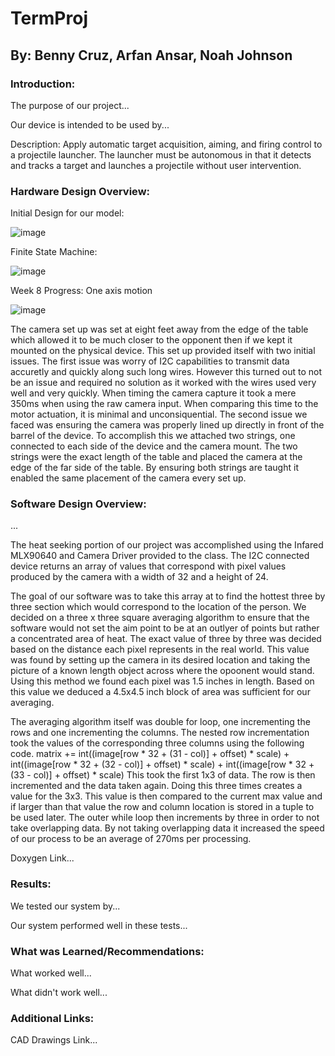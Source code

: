 # TermProj

## By: Benny Cruz, Arfan Ansar, Noah Johnson

### Introduction:

The purpose of our project...

Our device is intended to be used by...

Description: Apply automatic target acquisition, aiming, and 
firing control to a projectile launcher. The launcher must be 
autonomous in that it detects and tracks a target and launches 
a projectile without user intervention.

### Hardware Design Overview:

Initial Design for our model:

![image](https://user-images.githubusercontent.com/123694704/222578896-4dc89d2b-2bda-4261-94ee-272f30845584.png)

Finite State Machine:

![image](https://user-images.githubusercontent.com/123694704/222577944-6a93ee3a-615a-4e62-8a17-e6fa583c91a9.png)

Week 8 Progress: One axis motion

![image](https://user-images.githubusercontent.com/123694704/222578552-e666e68b-2c39-4478-9a21-504892391d58.png)

The camera set up was set at eight feet away from the edge of the table which allowed it to be much closer to the opponent then if we kept it mounted on the physical device. This set up provided itself with two initial issues. 
The first issue was worry of I2C capabilities to transmit data accuretly and quickly along such long wires. However this turned out to not be an issue and required no solution as it worked with the wires used very well and very quickly. When timing the camera capture it took a mere 350ms when using the raw camera input. When comparing this time to the motor actuation, it is minimal and unconsiquential.
The second issue we faced was ensuring the camera was properly lined up directly in front of the barrel of the device. To accomplish this we attached two strings, one connected to each side of the device and the camera mount. The two strings were the exact length of the table and placed the camera at the edge of the far side of the table. By ensuring both strings are taught it enabled the same placement of the camera every set up. 

### Software Design Overview:

...

The heat seeking portion of our project was accomplished using the Infared MLX90640 and Camera Driver provided to the class. 
The I2C connected device returns an array of values that correspond with pixel values produced by the camera with a width of 32 and a height of 24. 


The goal of our software was to take this array at to find the hottest three by three section which would correspond to the location of the person. 
We decided on a three x three square averaging algorithm to ensure that the software would not set the aim point to be at an outlyer of points but rather a concentrated area of heat. The exact value of three by three was decided based on the distance each pixel represents in the real world. This value was found by setting up the camera in its desired location and taking the picture of a known length object across where the opoonent would stand. Using this method we found each pixel was 1.5 inches in length. Based on this value we deduced a 4.5x4.5 inch block of area was sufficient for our averaging. 

The averaging algorithm itself was double for loop, one incrementing the rows and one incrementing the columns. The nested row incrementation took the values of the corresponding three columns using the following code. 
matrix += int((image[row * 32 + (31 - col)] + offset) * scale) + int((image[row * 32 + (32 - col)] + offset) * scale) + int((image[row * 32 + (33 - col)] + offset) * scale)
This took the first 1x3 of data. The row is then incremented and the data taken again. Doing this three times creates a value for the 3x3. This value is then compared to the current max value and if larger than that value the row and column location is stored in a tuple to be used later. 
The outer while loop then increments by three in order to not take overlapping data. By not taking overlapping data it increased the speed of our process to be an average of 270ms per processing. 

Doxygen Link...

### Results:

We tested our system by...

Our system performed well in these tests...

### What was Learned/Recommendations:

What worked well...

What didn't work well...

### Additional Links:

CAD Drawings Link...

